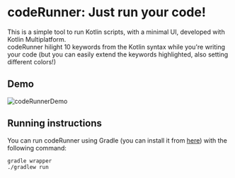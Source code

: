 # codeRunner: Just run your code!
This is a simple tool to run Kotlin scripts, with a minimal UI, developed with Kotlin Multiplatform.
<br>
codeRunner hilight 10 keywords from the Kotlin syntax while you're writing your code (but you can easily extend the keywords highlighted, also setting different colors!)
## Demo
![codeRunnerDemo](https://github.com/user-attachments/assets/7c4392e6-3160-4ade-b2c0-7ac55a61e838)


## Running instructions
You can run codeRunner using Gradle (you can install it from [here](https://gradle.org/install/)) with the following command:
```console
gradle wrapper
./gradlew run
```
